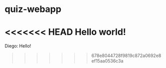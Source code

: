 # quiz-webapp

<<<<<<< HEAD
Hello world!
=======
Diego: Hello!
>>>>>>> 678e8044728f9819c872a0692e8ef15aa0536c3a
